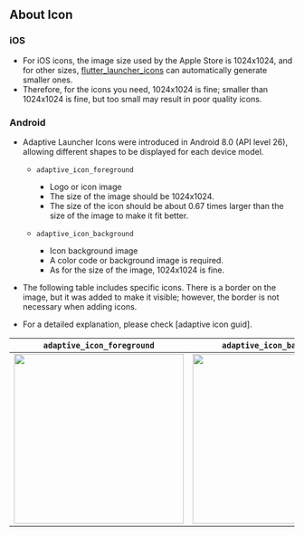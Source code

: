 ## About Icon

### iOS

- For iOS icons, the image size used by the Apple Store is 1024x1024, and for other sizes, [flutter_launcher_icons] can automatically generate smaller ones.
- Therefore, for the icons you need, 1024x1024 is fine; smaller than 1024x1024 is fine, but too small may result in poor quality icons.

### Android

- Adaptive Launcher Icons were introduced in Android 8.0 (API level 26), allowing different shapes to be displayed for each device model.
    - `adaptive_icon_foreground`
        - Logo or icon image
        - The size of the image should be 1024x1024.
        - The size of the icon should be about 0.67 times larger than the size of the image to make it fit better.

    - `adaptive_icon_background`
        - Icon background image
        - A color code or background image is required.
        - As for the size of the image, 1024x1024 is fine.

- The following table includes specific icons. There is a border on the image, but it was added to make it visible; however, the border is not necessary when adding icons.
- For a detailed explanation, please check [adaptive icon guid].

|`adaptive_icon_foreground` | `adaptive_icon_background`| 
|:--------------------------:|:--------------------------:|
| <img src="https://github.com/yumemi-inc/flutter-mobile-project-template/assets/67954894/0d1e1559-1600-4c12-aea6-2b4b234c7f41" width="300" /> | <img src="https://github.com/yumemi-inc/flutter-mobile-project-template/assets/67954894/521be3f1-945c-4c08-9c81-6f612679801c" width="300" /> |

<!-- Links -->

[flutter_launcher_icons]: https://pub.dev/packages/flutter_launcher_icons

[adaptive icon guide]: https://developer.android.com/guide/practices/ui_guidelines/icon_design_adaptive?hl=ja
